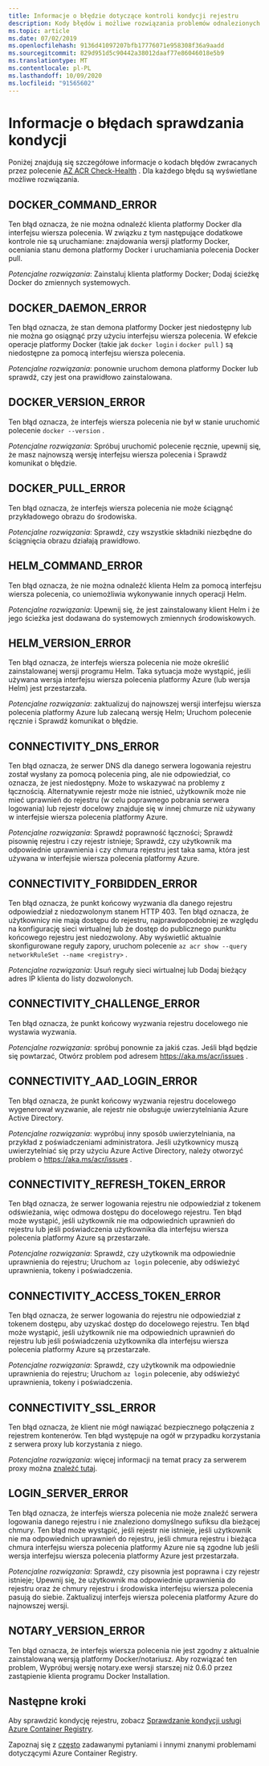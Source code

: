 ```yaml
---
title: Informacje o błędzie dotyczące kontroli kondycji rejestru
description: Kody błędów i możliwe rozwiązania problemów odnalezionych przez uruchomienie polecenia AZ ACR Check-Health Diagnostic w Azure Container Registry
ms.topic: article
ms.date: 07/02/2019
ms.openlocfilehash: 9136d41097207bfb17776071e958308f36a9aadd
ms.sourcegitcommit: 829d951d5c90442a38012daaf77e86046018e5b9
ms.translationtype: MT
ms.contentlocale: pl-PL
ms.lasthandoff: 10/09/2020
ms.locfileid: "91565602"
---
```

# <a name="health-check-error-reference"></a>Informacje o błędach sprawdzania kondycji

Poniżej znajdują się szczegółowe informacje o kodach błędów zwracanych przez polecenie [AZ ACR Check-Health][az-acr-check-health] . Dla każdego błędu są wyświetlane możliwe rozwiązania.

## <a name="docker_command_error"></a>DOCKER_COMMAND_ERROR

Ten błąd oznacza, że nie można odnaleźć klienta platformy Docker dla interfejsu wiersza polecenia. W związku z tym następujące dodatkowe kontrole nie są uruchamiane: znajdowania wersji platformy Docker, oceniania stanu demona platformy Docker i uruchamiania polecenia Docker pull.

*Potencjalne rozwiązania*: Zainstaluj klienta platformy Docker; Dodaj ścieżkę Docker do zmiennych systemowych.

## <a name="docker_daemon_error"></a>DOCKER_DAEMON_ERROR

Ten błąd oznacza, że stan demona platformy Docker jest niedostępny lub nie można go osiągnąć przy użyciu interfejsu wiersza polecenia. W efekcie operacje platformy Docker (takie jak `docker login` i `docker pull` ) są niedostępne za pomocą interfejsu wiersza polecenia.

*Potencjalne rozwiązania*: ponownie uruchom demona platformy Docker lub sprawdź, czy jest ona prawidłowo zainstalowana.

## <a name="docker_version_error"></a>DOCKER_VERSION_ERROR

Ten błąd oznacza, że interfejs wiersza polecenia nie był w stanie uruchomić polecenie `docker --version` .

*Potencjalne rozwiązania*: Spróbuj uruchomić polecenie ręcznie, upewnij się, że masz najnowszą wersję interfejsu wiersza polecenia i Sprawdź komunikat o błędzie.

## <a name="docker_pull_error"></a>DOCKER_PULL_ERROR

Ten błąd oznacza, że interfejs wiersza polecenia nie może ściągnąć przykładowego obrazu do środowiska.

*Potencjalne rozwiązania*: Sprawdź, czy wszystkie składniki niezbędne do ściągnięcia obrazu działają prawidłowo.

## <a name="helm_command_error"></a>HELM_COMMAND_ERROR

Ten błąd oznacza, że nie można odnaleźć klienta Helm za pomocą interfejsu wiersza polecenia, co uniemożliwia wykonywanie innych operacji Helm.

*Potencjalne rozwiązania*: Upewnij się, że jest zainstalowany klient Helm i że jego ścieżka jest dodawana do systemowych zmiennych środowiskowych.

## <a name="helm_version_error"></a>HELM_VERSION_ERROR

Ten błąd oznacza, że interfejs wiersza polecenia nie może określić zainstalowanej wersji programu Helm. Taka sytuacja może wystąpić, jeśli używana wersja interfejsu wiersza polecenia platformy Azure (lub wersja Helm) jest przestarzała.

*Potencjalne rozwiązania*: zaktualizuj do najnowszej wersji interfejsu wiersza polecenia platformy Azure lub zalecaną wersję Helm; Uruchom polecenie ręcznie i Sprawdź komunikat o błędzie.

## <a name="connectivity_dns_error"></a>CONNECTIVITY_DNS_ERROR

Ten błąd oznacza, że serwer DNS dla danego serwera logowania rejestru został wysłany za pomocą polecenia ping, ale nie odpowiedział, co oznacza, że jest niedostępny. Może to wskazywać na problemy z łącznością. Alternatywnie rejestr może nie istnieć, użytkownik może nie mieć uprawnień do rejestru (w celu poprawnego pobrania serwera logowania) lub rejestr docelowy znajduje się w innej chmurze niż używany w interfejsie wiersza polecenia platformy Azure.

*Potencjalne rozwiązania*: Sprawdź poprawność łączności; Sprawdź pisownię rejestru i czy rejestr istnieje; Sprawdź, czy użytkownik ma odpowiednie uprawnienia i czy chmura rejestru jest taka sama, która jest używana w interfejsie wiersza polecenia platformy Azure.

## <a name="connectivity_forbidden_error"></a>CONNECTIVITY_FORBIDDEN_ERROR

Ten błąd oznacza, że punkt końcowy wyzwania dla danego rejestru odpowiedział z niedozwolonym stanem HTTP 403. Ten błąd oznacza, że użytkownicy nie mają dostępu do rejestru, najprawdopodobniej ze względu na konfigurację sieci wirtualnej lub że dostęp do publicznego punktu końcowego rejestru jest niedozwolony. Aby wyświetlić aktualnie skonfigurowane reguły zapory, uruchom polecenie `az acr show --query networkRuleSet --name <registry>` .

*Potencjalne rozwiązania*: Usuń reguły sieci wirtualnej lub Dodaj bieżący adres IP klienta do listy dozwolonych.

## <a name="connectivity_challenge_error"></a>CONNECTIVITY_CHALLENGE_ERROR

Ten błąd oznacza, że punkt końcowy wyzwania rejestru docelowego nie wystawia wyzwania.

*Potencjalne rozwiązania*: spróbuj ponownie za jakiś czas. Jeśli błąd będzie się powtarzać, Otwórz problem pod adresem https://aka.ms/acr/issues .

## <a name="connectivity_aad_login_error"></a>CONNECTIVITY_AAD_LOGIN_ERROR

Ten błąd oznacza, że punkt końcowy wyzwania rejestru docelowego wygenerował wyzwanie, ale rejestr nie obsługuje uwierzytelniania Azure Active Directory.

*Potencjalne rozwiązania*: wypróbuj inny sposób uwierzytelniania, na przykład z poświadczeniami administratora. Jeśli użytkownicy muszą uwierzytelniać się przy użyciu Azure Active Directory, należy otworzyć problem o https://aka.ms/acr/issues .

## <a name="connectivity_refresh_token_error"></a>CONNECTIVITY_REFRESH_TOKEN_ERROR

Ten błąd oznacza, że serwer logowania rejestru nie odpowiedział z tokenem odświeżania, więc odmowa dostępu do docelowego rejestru. Ten błąd może wystąpić, jeśli użytkownik nie ma odpowiednich uprawnień do rejestru lub jeśli poświadczenia użytkownika dla interfejsu wiersza polecenia platformy Azure są przestarzałe.

*Potencjalne rozwiązania*: Sprawdź, czy użytkownik ma odpowiednie uprawnienia do rejestru; Uruchom `az login` polecenie, aby odświeżyć uprawnienia, tokeny i poświadczenia.

## <a name="connectivity_access_token_error"></a>CONNECTIVITY_ACCESS_TOKEN_ERROR

Ten błąd oznacza, że serwer logowania do rejestru nie odpowiedział z tokenem dostępu, aby uzyskać dostęp do docelowego rejestru. Ten błąd może wystąpić, jeśli użytkownik nie ma odpowiednich uprawnień do rejestru lub jeśli poświadczenia użytkownika dla interfejsu wiersza polecenia platformy Azure są przestarzałe.

*Potencjalne rozwiązania*: Sprawdź, czy użytkownik ma odpowiednie uprawnienia do rejestru; Uruchom `az login` polecenie, aby odświeżyć uprawnienia, tokeny i poświadczenia.

## <a name="connectivity_ssl_error"></a>CONNECTIVITY_SSL_ERROR

Ten błąd oznacza, że klient nie mógł nawiązać bezpiecznego połączenia z rejestrem kontenerów. Ten błąd występuje na ogół w przypadku korzystania z serwera proxy lub korzystania z niego.

*Potencjalne rozwiązania*: więcej informacji na temat pracy za serwerem proxy można [znaleźć tutaj](/cli/azure/use-cli-effectively).

## <a name="login_server_error"></a>LOGIN_SERVER_ERROR

Ten błąd oznacza, że interfejs wiersza polecenia nie może znaleźć serwera logowania danego rejestru i nie znaleziono domyślnego sufiksu dla bieżącej chmury. Ten błąd może wystąpić, jeśli rejestr nie istnieje, jeśli użytkownik nie ma odpowiednich uprawnień do rejestru, jeśli chmura rejestru i bieżąca chmura interfejsu wiersza polecenia platformy Azure nie są zgodne lub jeśli wersja interfejsu wiersza polecenia platformy Azure jest przestarzała.

*Potencjalne rozwiązania*: Sprawdź, czy pisownia jest poprawna i czy rejestr istnieje; Upewnij się, że użytkownik ma odpowiednie uprawnienia do rejestru oraz że chmury rejestru i środowiska interfejsu wiersza polecenia pasują do siebie. Zaktualizuj interfejs wiersza polecenia platformy Azure do najnowszej wersji.

## <a name="notary_version_error"></a>NOTARY_VERSION_ERROR

Ten błąd oznacza, że interfejs wiersza polecenia nie jest zgodny z aktualnie zainstalowaną wersją platformy Docker/notariusz. Aby rozwiązać ten problem, Wypróbuj wersję notary.exe wersji starszej niż 0.6.0 przez zastąpienie klienta programu Docker Installation.

## <a name="next-steps"></a>Następne kroki

Aby sprawdzić kondycję rejestru, zobacz [Sprawdzanie kondycji usługi Azure Container Registry](container-registry-check-health.md).

Zapoznaj się z [często](container-registry-faq.md) zadawanymi pytaniami i innymi znanymi problemami dotyczącymi Azure Container Registry.





<!-- LINKS - internal -->
[az-acr-check-health]: /cli/azure/acr#az-acr-check-health
